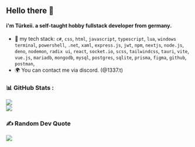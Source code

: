 ## Hello there 👋

#### i'm Türkeii. a self-taught hobby fullstack developer from germany.

- 🔧 my tech stack: `c#`, `css`, `html`, `javascript`, `typescript`, `lua`, `windows terminal`, `powershell`, `.net`, `xaml`, `express.js`, `jwt`, `npm`, `nextjs`, `node.js`, `deno`, `nodemon`, `radix ui`, `react`, `socket.io`, `scss`, `tailwindcss`, `tauri`, `vite`, `vue.js`, `mariadb`, `mongodb`, `mysql`, `postgres`, `sqlite`, `prisma`, `figma`, `github`, `postman`,
- 🌍 You can contact me via discord. (@1337.t)

### 📊 GitHub Stats :
![](https://github-readme-streak-stats.herokuapp.com/?user=Turkeii61&theme=radical&hide_border=false)<br/>
![](https://github-readme-stats.vercel.app/api/top-langs/?username=Turkeii61&theme=radical&hide_border=true&include_all_commits=true&count_private=true&layout=compact) 

### ✍️ Random Dev Quote
![](https://quotes-github-readme.vercel.app/api?type=horizontal&theme=radical) 
